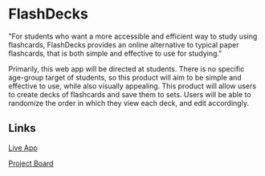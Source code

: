 # FlashDecks

"For students who want a more accessible and efficient way to study using flashcards, FlashDecks provides an online alternative to typical paper flashcards, that is both simple and effective to use for studying."

Primarily, this web app will be directed at students. There is no specific age-group target of students, so this product will aim to be simple and effective to use, while also visually appealing. This product will allow users to create decks of flashcards and save them to sets. Users will be able to randomize the order in which they view each deck, and edit accordingly.

## Links

[Live App](https://repl.it)

[Project Board](../../projects/1)
